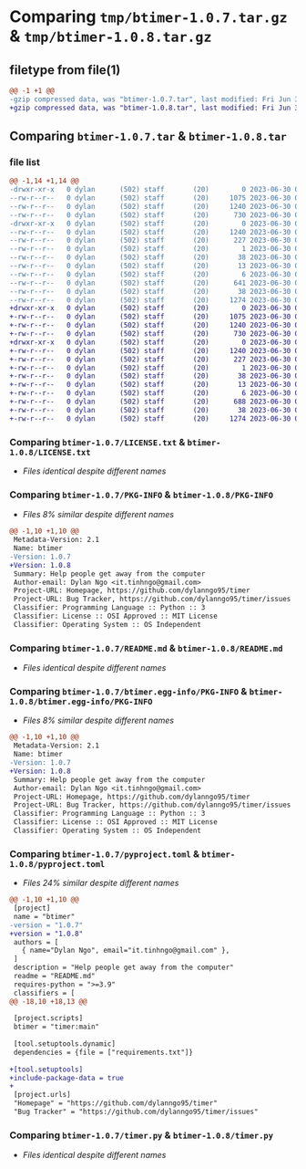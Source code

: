 # Comparing `tmp/btimer-1.0.7.tar.gz` & `tmp/btimer-1.0.8.tar.gz`

## filetype from file(1)

```diff
@@ -1 +1 @@
-gzip compressed data, was "btimer-1.0.7.tar", last modified: Fri Jun 30 03:33:40 2023, max compression
+gzip compressed data, was "btimer-1.0.8.tar", last modified: Fri Jun 30 06:12:17 2023, max compression
```

## Comparing `btimer-1.0.7.tar` & `btimer-1.0.8.tar`

### file list

```diff
@@ -1,14 +1,14 @@
-drwxr-xr-x   0 dylan      (502) staff       (20)        0 2023-06-30 03:33:40.904377 btimer-1.0.7/
--rw-r--r--   0 dylan      (502) staff       (20)     1075 2023-06-30 02:58:44.000000 btimer-1.0.7/LICENSE.txt
--rw-r--r--   0 dylan      (502) staff       (20)     1240 2023-06-30 03:33:40.904242 btimer-1.0.7/PKG-INFO
--rw-r--r--   0 dylan      (502) staff       (20)      730 2023-06-30 02:58:44.000000 btimer-1.0.7/README.md
-drwxr-xr-x   0 dylan      (502) staff       (20)        0 2023-06-30 03:33:40.904062 btimer-1.0.7/btimer.egg-info/
--rw-r--r--   0 dylan      (502) staff       (20)     1240 2023-06-30 03:33:40.000000 btimer-1.0.7/btimer.egg-info/PKG-INFO
--rw-r--r--   0 dylan      (502) staff       (20)      227 2023-06-30 03:33:40.000000 btimer-1.0.7/btimer.egg-info/SOURCES.txt
--rw-r--r--   0 dylan      (502) staff       (20)        1 2023-06-30 03:33:40.000000 btimer-1.0.7/btimer.egg-info/dependency_links.txt
--rw-r--r--   0 dylan      (502) staff       (20)       38 2023-06-30 03:33:40.000000 btimer-1.0.7/btimer.egg-info/entry_points.txt
--rw-r--r--   0 dylan      (502) staff       (20)       13 2023-06-30 03:33:40.000000 btimer-1.0.7/btimer.egg-info/requires.txt
--rw-r--r--   0 dylan      (502) staff       (20)        6 2023-06-30 03:33:40.000000 btimer-1.0.7/btimer.egg-info/top_level.txt
--rw-r--r--   0 dylan      (502) staff       (20)      641 2023-06-30 03:31:11.000000 btimer-1.0.7/pyproject.toml
--rw-r--r--   0 dylan      (502) staff       (20)       38 2023-06-30 03:33:40.904417 btimer-1.0.7/setup.cfg
--rw-r--r--   0 dylan      (502) staff       (20)     1274 2023-06-30 03:25:13.000000 btimer-1.0.7/timer.py
+drwxr-xr-x   0 dylan      (502) staff       (20)        0 2023-06-30 06:12:17.427322 btimer-1.0.8/
+-rw-r--r--   0 dylan      (502) staff       (20)     1075 2023-06-30 02:58:44.000000 btimer-1.0.8/LICENSE.txt
+-rw-r--r--   0 dylan      (502) staff       (20)     1240 2023-06-30 06:12:17.427173 btimer-1.0.8/PKG-INFO
+-rw-r--r--   0 dylan      (502) staff       (20)      730 2023-06-30 02:58:44.000000 btimer-1.0.8/README.md
+drwxr-xr-x   0 dylan      (502) staff       (20)        0 2023-06-30 06:12:17.426961 btimer-1.0.8/btimer.egg-info/
+-rw-r--r--   0 dylan      (502) staff       (20)     1240 2023-06-30 06:12:17.000000 btimer-1.0.8/btimer.egg-info/PKG-INFO
+-rw-r--r--   0 dylan      (502) staff       (20)      227 2023-06-30 06:12:17.000000 btimer-1.0.8/btimer.egg-info/SOURCES.txt
+-rw-r--r--   0 dylan      (502) staff       (20)        1 2023-06-30 06:12:17.000000 btimer-1.0.8/btimer.egg-info/dependency_links.txt
+-rw-r--r--   0 dylan      (502) staff       (20)       38 2023-06-30 06:12:17.000000 btimer-1.0.8/btimer.egg-info/entry_points.txt
+-rw-r--r--   0 dylan      (502) staff       (20)       13 2023-06-30 06:12:17.000000 btimer-1.0.8/btimer.egg-info/requires.txt
+-rw-r--r--   0 dylan      (502) staff       (20)        6 2023-06-30 06:12:17.000000 btimer-1.0.8/btimer.egg-info/top_level.txt
+-rw-r--r--   0 dylan      (502) staff       (20)      688 2023-06-30 06:11:40.000000 btimer-1.0.8/pyproject.toml
+-rw-r--r--   0 dylan      (502) staff       (20)       38 2023-06-30 06:12:17.427363 btimer-1.0.8/setup.cfg
+-rw-r--r--   0 dylan      (502) staff       (20)     1274 2023-06-30 03:25:13.000000 btimer-1.0.8/timer.py
```

### Comparing `btimer-1.0.7/LICENSE.txt` & `btimer-1.0.8/LICENSE.txt`

 * *Files identical despite different names*

### Comparing `btimer-1.0.7/PKG-INFO` & `btimer-1.0.8/PKG-INFO`

 * *Files 8% similar despite different names*

```diff
@@ -1,10 +1,10 @@
 Metadata-Version: 2.1
 Name: btimer
-Version: 1.0.7
+Version: 1.0.8
 Summary: Help people get away from the computer
 Author-email: Dylan Ngo <it.tinhngo@gmail.com>
 Project-URL: Homepage, https://github.com/dylanngo95/timer
 Project-URL: Bug Tracker, https://github.com/dylanngo95/timer/issues
 Classifier: Programming Language :: Python :: 3
 Classifier: License :: OSI Approved :: MIT License
 Classifier: Operating System :: OS Independent
```

### Comparing `btimer-1.0.7/README.md` & `btimer-1.0.8/README.md`

 * *Files identical despite different names*

### Comparing `btimer-1.0.7/btimer.egg-info/PKG-INFO` & `btimer-1.0.8/btimer.egg-info/PKG-INFO`

 * *Files 8% similar despite different names*

```diff
@@ -1,10 +1,10 @@
 Metadata-Version: 2.1
 Name: btimer
-Version: 1.0.7
+Version: 1.0.8
 Summary: Help people get away from the computer
 Author-email: Dylan Ngo <it.tinhngo@gmail.com>
 Project-URL: Homepage, https://github.com/dylanngo95/timer
 Project-URL: Bug Tracker, https://github.com/dylanngo95/timer/issues
 Classifier: Programming Language :: Python :: 3
 Classifier: License :: OSI Approved :: MIT License
 Classifier: Operating System :: OS Independent
```

### Comparing `btimer-1.0.7/pyproject.toml` & `btimer-1.0.8/pyproject.toml`

 * *Files 24% similar despite different names*

```diff
@@ -1,10 +1,10 @@
 [project]
 name = "btimer"
-version = "1.0.7"
+version = "1.0.8"
 authors = [
   { name="Dylan Ngo", email="it.tinhngo@gmail.com" },
 ]
 description = "Help people get away from the computer"
 readme = "README.md"
 requires-python = ">=3.9"
 classifiers = [
@@ -18,10 +18,13 @@
 
 [project.scripts]
 btimer = "timer:main"
 
 [tool.setuptools.dynamic]
 dependencies = {file = ["requirements.txt"]}
 
+[tool.setuptools]
+include-package-data = true
+
 [project.urls]
 "Homepage" = "https://github.com/dylanngo95/timer"
 "Bug Tracker" = "https://github.com/dylanngo95/timer/issues"
```

### Comparing `btimer-1.0.7/timer.py` & `btimer-1.0.8/timer.py`

 * *Files identical despite different names*

